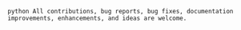 ```python All contributions, bug reports, bug fixes, documentation improvements, enhancements, and ideas are welcome.```
